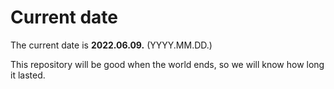 # Current date

The current date is **2022.06.09.** (YYYY.MM.DD.)

This repository will be good when the world ends, so we will know how long it lasted.